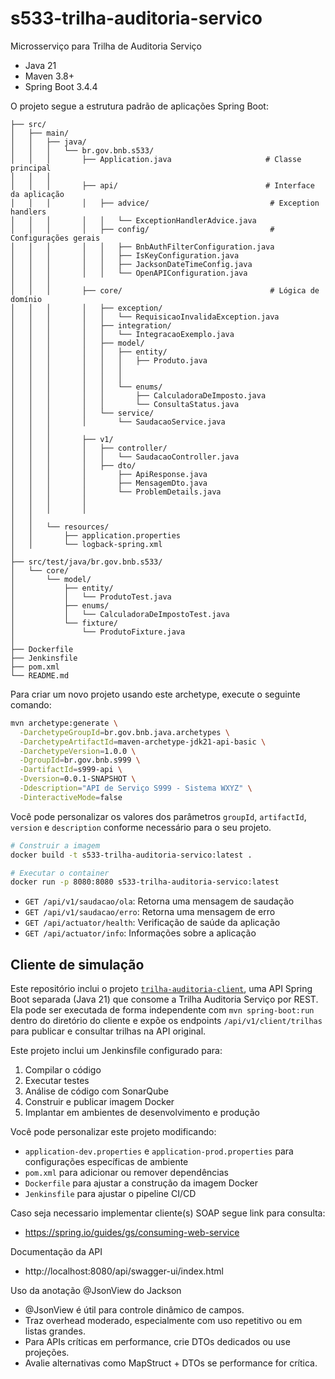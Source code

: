 # s533-trilha-auditoria-servico

Microsserviço para Trilha de Auditoria Serviço



- Java 21
- Maven 3.8+
- Spring Boot 3.4.4


O projeto segue a estrutura padrão de aplicações Spring Boot:

```
├── src/
│   ├── main/
│   │   ├── java/
│   │   │   └── br.gov.bnb.s533/
│   │   │       ├── Application.java                     # Classe principal
│   │   │
│   │   │       ├── api/                                 # Interface da aplicação
│   │   │       │   ├── advice/                           # Exception handlers
│   │   │       │   │   └── ExceptionHandlerAdvice.java
│   │   │       │   ├── config/                           # Configurações gerais
│   │   │       │   │   ├── BnbAuthFilterConfiguration.java
│   │   │       │   │   ├── IsKeyConfiguration.java
│   │   │       │   │   ├── JacksonDateTimeConfig.java
│   │   │       │   │   └── OpenAPIConfiguration.java
│   │   │
│   │   │       ├── core/                                 # Lógica de domínio
│   │   │       │   ├── exception/
│   │   │       │   │   └── RequisicaoInvalidaException.java
│   │   │       │   ├── integration/
│   │   │       │   │   └── IntegracaoExemplo.java
│   │   │       │   ├── model/
│   │   │       │   │   ├── entity/
│   │   │       │   │   │   ├── Produto.java
│   │   │       │   │   │   
│   │   │       │   │   │   
│   │   │       │   │   └── enums/
│   │   │       │   │       ├── CalculadoraDeImposto.java
│   │   │       │   │       └── ConsultaStatus.java
│   │   │       │   └── service/
│   │   │       │       └── SaudacaoService.java
│   │   │
│   │   │       ├── v1/
│   │   │       │   ├── controller/
│   │   │       │   │   └── SaudacaoController.java
│   │   │       │   ├── dto/
│   │   │       │       ├── ApiResponse.java
│   │   │       │       ├── MensagemDto.java
│   │   │       │       └── ProblemDetails.java
│   │   │       │   
│   │   │       │       
│   │
│   │   └── resources/
│   │       ├── application.properties
│   │       └── logback-spring.xml
│
├── src/test/java/br.gov.bnb.s533/
│   └── core/
│       └── model/
│           ├── entity/
│           │   └── ProdutoTest.java
│           ├── enums/
│           │   └── CalculadoraDeImpostoTest.java
│           └── fixture/
│               └── ProdutoFixture.java
│
├── Dockerfile
├── Jenkinsfile
├── pom.xml
└── README.md
```


Para criar um novo projeto usando este archetype, execute o seguinte comando:

```bash
mvn archetype:generate \
  -DarchetypeGroupId=br.gov.bnb.java.archetypes \
  -DarchetypeArtifactId=maven-archetype-jdk21-api-basic \
  -DarchetypeVersion=1.0.0 \
  -DgroupId=br.gov.bnb.s999 \
  -DartifactId=s999-api \
  -Dversion=0.0.1-SNAPSHOT \
  -Ddescription="API de Serviço S999 - Sistema WXYZ" \
  -DinteractiveMode=false
```

Você pode personalizar os valores dos parâmetros `groupId`, `artifactId`, `version` e `description` conforme necessário para o seu projeto.


```bash
# Construir a imagem
docker build -t s533-trilha-auditoria-servico:latest .

# Executar o container
docker run -p 8080:8080 s533-trilha-auditoria-servico:latest
```


- `GET /api/v1/saudacao/ola`: Retorna uma mensagem de saudação
- `GET /api/v1/saudacao/erro`: Retorna uma mensagem de erro
- `GET /api/actuator/health`: Verificação de saúde da aplicação
- `GET /api/actuator/info`: Informações sobre a aplicação

## Cliente de simulação

Este repositório inclui o projeto [`trilha-auditoria-client`](trilha-auditoria-client/README.md), uma API Spring Boot separada (Java 21) que consome a Trilha Auditoria Serviço por REST. Ela pode ser executada de forma independente com `mvn spring-boot:run` dentro do diretório do cliente e expõe os endpoints `/api/v1/client/trilhas` para publicar e consultar trilhas na API original.



Este projeto inclui um Jenkinsfile configurado para:

1. Compilar o código
2. Executar testes
3. Análise de código com SonarQube
4. Construir e publicar imagem Docker
5. Implantar em ambientes de desenvolvimento e produção



Você pode personalizar este projeto modificando:

- `application-dev.properties` e `application-prod.properties` para configurações específicas de ambiente
- `pom.xml` para adicionar ou remover dependências
- `Dockerfile` para ajustar a construção da imagem Docker
- `Jenkinsfile` para ajustar o pipeline CI/CD



Caso seja necessario implementar cliente(s) SOAP segue link para consulta:

 - https://spring.io/guides/gs/consuming-web-service




Documentação da API

 - http://localhost:8080/api/swagger-ui/index.html



Uso da anotação @JsonView do Jackson

* @JsonView é útil para controle dinâmico de campos.
* Traz overhead moderado, especialmente com uso repetitivo ou em listas grandes.
* Para APIs críticas em performance, crie DTOs dedicados ou use projeções.
* Avalie alternativas como MapStruct + DTOs se performance for crítica.
